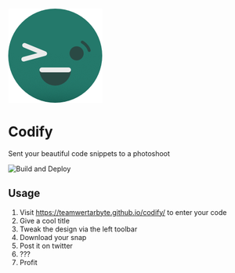![Codify logo](public/logo192.png)

# Codify

Sent your beautiful code snippets to a photoshoot

![Build and Deploy](https://github.com/TeamWertarbyte/codify/workflows/Build%20and%20Deploy/badge.svg)

## Usage

1. Visit https://teamwertarbyte.github.io/codify/ to enter your code
2. Give a cool title
3. Tweak the design via the left toolbar
4. Download your snap
5. Post it on twitter
6. ???
7. Profit
